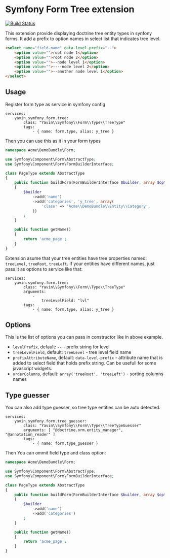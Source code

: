 # Symfony Form Tree extension

[![Build Status](https://travis-ci.org/Yavin/symfony-form-tree.png?branch=master)](https://travis-ci.org/Yavin/symfony-form-tree)

This extension provide displaying doctrine tree entity types in synfony forms. It add a prefix to option names in select list that indicates tree level.

```html
<select name="field-name" data-level-prefix="--">
    <option value="">root node 1</option>
    <option value="">root node 2</option>
    <option value="">--node level 1</option>
    <option value="">----node level 2</option>
    <option value="">--another node level 1</option>
</select>
```

## Usage
Register form type as service in symfony config
```
services:
    yavin.symfony.form.tree:
        class: "Yavin\\Symfony\\Form\\Type\\TreeType"
        tags:
            - { name: form.type, alias: y_tree }
```

Then you can use this as it in your form types
```php
namespace Acme\DemoBundle\Form;

use Symfony\Component\Form\AbstractType;
use Symfony\Component\Form\FormBuilderInterface;

class PageType extends AbstractType
{
    public function buildForm(FormBuilderInterface $builder, array $options)
    {
        $builder
            ->add('name')
            ->add('categories', 'y_tree', array(
                'class' => 'Acme\\DemoBundle\\Entity\\Category',
            ))
        ;
    }

    public function getName()
    {
        return 'acme_page';
    }
}
```

Extension asume that your tree entities have tree properties named: `treeLevel`, `treeRoot`, `treeLeft`.
If your entities have different names, just pass it as options to service like that:
```
services:
    yavin.symfony.form.tree:
        class: "Yavin\\Symfony\\Form\\Type\\TreeType"
        arguments:
            -
                treeLevelField: "lvl"
        tags:
            - { name: form.type, alias: y_tree }
```


## Options
This is the list of options you can pass in constructor like in above example.

* `levelPrefix`, default: `--` - prefix string for level
* `treeLevelField`, default: `treeLevel` - tree level field name
* `prefixAttributeName`, default: `data-level-prefix` - attribute name that is added to select field that holds prefix string. Can be usefull for some javascript widgets.
* `orderColumns`, default: `array('treeRoot', 'treeLeft')` - sorting columns names

## Type guesser
You can also add type guesser, so tree type entities can be auto detected.
```
services:
    yavin.symfony.form.tree_guesser:
        class: "Yavin\\Symfony\\Form\\Type\\TreeTypeGuesser"
        arguments: [ "@doctrine.orm.entity_manager", "@annotation_reader" ]
        tags:
            - { name: form.type_guesser }
```
Then You can ommit field type and class option:
```php
namespace Acme\DemoBundle\Form;

use Symfony\Component\Form\AbstractType;
use Symfony\Component\Form\FormBuilderInterface;

class PageType extends AbstractType
{
    public function buildForm(FormBuilderInterface $builder, array $options)
    {
        $builder
            ->add('name')
            ->add('categories')
        ;
    }

    public function getName()
    {
        return 'acme_page';
    }
}
```
